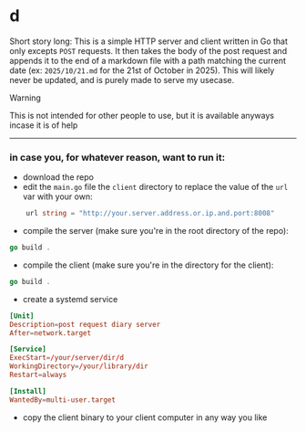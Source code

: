 # d

Short story long: This is a simple HTTP server and client written in Go that only excepts `POST` requests. It then takes the body of the post request and appends it to the end of a markdown file with a path matching the current date (ex: `2025/10/21.md` for the 21st of October in 2025). This will likely never be updated, and is purely made to serve my usecase.

>[!WARNING]
>This is not intended for other people to use, but it is available anyways incase it is of help

---

### in case you, for whatever reason, want to run it:
- download the repo
- edit the `main.go` file the `client` directory to replace the value of the `url` var with your own:
```go
    url string = "http://your.server.address.or.ip.and.port:8008"
```
- compile the server (make sure you're in the root directory of the repo):
```go
go build .
```
- compile the client (make sure you're in the directory for the client):
```go
go build .
```
- create a systemd service
```toml
[Unit]
Description=post request diary server
After=network.target

[Service]
ExecStart=/your/server/dir/d
WorkingDirectory=/your/library/dir
Restart=always

[Install]
WantedBy=multi-user.target
```
- copy the client binary to your client computer in any way you like
